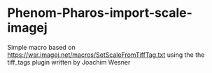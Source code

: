 # Phenom-Pharos-import-scale-imagej
Simple macro based on https://wsr.imagej.net/macros/SetScaleFromTiffTag.txt using the the tiff_tags plugin written by Joachim Wesner
